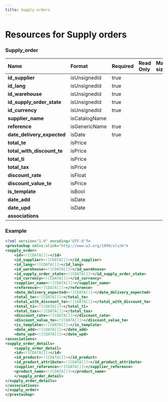 ```yaml
---
title: Supply orders
---
```


# Resources for Supply orders

### Supply_order

|            Name            |    Format     | Required | Read Only | Max size | Not filterable | Description |
| :------------------------- | :------------ | :------- | :-------- | :------- | :------------- | :---------- |
| **id_supplier**            | isUnsignedId  | true     |           |          |                |             |
| **id_lang**                | isUnsignedId  | true     |           |          |                |             |
| **id_warehouse**           | isUnsignedId  | true     |           |          |                |             |
| **id_supply_order_state**  | isUnsignedId  | true     |           |          |                |             |
| **id_currency**            | isUnsignedId  | true     |           |          |                |             |
| **supplier_name**          | isCatalogName |          |           |          |                |             |
| **reference**              | isGenericName | true     |           |          |                |             |
| **date_delivery_expected** | isDate        | true     |           |          |                |             |
| **total_te**               | isPrice       |          |           |          |                |             |
| **total_with_discount_te** | isPrice       |          |           |          |                |             |
| **total_ti**               | isPrice       |          |           |          |                |             |
| **total_tax**              | isPrice       |          |           |          |                |             |
| **discount_rate**          | isFloat       |          |           |          |                |             |
| **discount_value_te**      | isPrice       |          |           |          |                |             |
| **is_template**            | isBool        |          |           |          |                |             |
| **date_add**               | isDate        |          |           |          |                |             |
| **date_upd**               | isDate        |          |           |          |                |             |
| **associations**           |               |          |           |          |                |             |


### Example

```xml
<?xml version="1.0" encoding="UTF-8"?>
<prestashop xmlns:xlink="http://www.w3.org/1999/xlink">
<supply_order>
	<id><![CDATA[]]></id>
	<id_supplier><![CDATA[]]></id_supplier>
	<id_lang><![CDATA[]]></id_lang>
	<id_warehouse><![CDATA[]]></id_warehouse>
	<id_supply_order_state><![CDATA[]]></id_supply_order_state>
	<id_currency><![CDATA[]]></id_currency>
	<supplier_name><![CDATA[]]></supplier_name>
	<reference><![CDATA[]]></reference>
	<date_delivery_expected><![CDATA[]]></date_delivery_expected>
	<total_te><![CDATA[]]></total_te>
	<total_with_discount_te><![CDATA[]]></total_with_discount_te>
	<total_ti><![CDATA[]]></total_ti>
	<total_tax><![CDATA[]]></total_tax>
	<discount_rate><![CDATA[]]></discount_rate>
	<discount_value_te><![CDATA[]]></discount_value_te>
	<is_template><![CDATA[]]></is_template>
	<date_add><![CDATA[]]></date_add>
	<date_upd><![CDATA[]]></date_upd>
<associations>
<supply_order_details>
	<supply_order_detail>
	<id><![CDATA[]]></id>
	<id_product><![CDATA[]]></id_product>
	<id_product_attribute><![CDATA[]]></id_product_attribute>
	<supplier_reference><![CDATA[]]></supplier_reference>
	<product_name><![CDATA[]]></product_name>
	</supply_order_detail>
</supply_order_details>
</associations>
</supply_order>
</prestashop>

```

